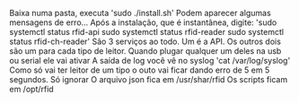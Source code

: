 Baixa numa pasta, executa 
    'sudo ./install.sh'
Podem aparecer algumas mensagens de erro...
Após a instalação, que é instantânea, digite:
    'sudo systemctl status rfid-api
    sudo systemctl status rfid-reader
    sudo systemctl status rfid-ch-reader'
São 3 serviços ao todo. 
Um é a API. 
Os outros dois são um para cada tipo de leitor.
Quando plugar qualquer um deles na usb ou serial ele vai ativar
A saída de log você vê no syslog
    'cat /var/log/syslog'
Como só vai ter leitor de um tipo o outo vai ficar dando erro de 5 em 5 segundos. Só ignorar
O arquivo json fica em /usr/shar/rfid
Os scripts ficam em /opt/rfid